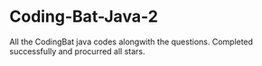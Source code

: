 # Coding-Bat-Java-2
All the CodingBat java codes alongwith the questions. Completed successfully and procurred all stars.
